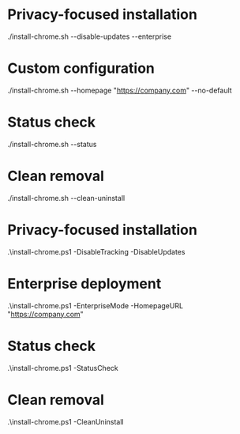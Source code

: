 # Privacy-focused installation  
./install-chrome.sh --disable-updates --enterprise

# Custom configuration
./install-chrome.sh --homepage "https://company.com" --no-default

# Status check
./install-chrome.sh --status

# Clean removal
./install-chrome.sh --clean-uninstall






# Privacy-focused installation
.\install-chrome.ps1 -DisableTracking -DisableUpdates

# Enterprise deployment
.\install-chrome.ps1 -EnterpriseMode -HomepageURL "https://company.com"

# Status check
.\install-chrome.ps1 -StatusCheck

# Clean removal
.\install-chrome.ps1 -CleanUninstall


